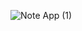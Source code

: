 ![Note App (1)](https://github.com/surbhipatel2903/StudyNotesApp/assets/121312365/f33c9ad9-4372-4734-b6e7-ee6a8d2af8b0)
